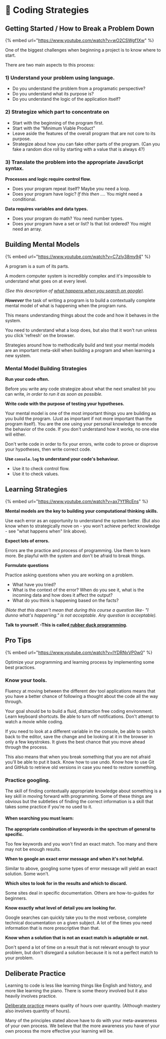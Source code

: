 # 📒 Coding Strategies

## Getting Started / How to Break a Problem Down

{% embed url="https://www.youtube.com/watch?v=wO2CSWgf1Xw" %}

One of the biggest challenges when beginning a project is to know where to start.

There are two main aspects to this process:

### 1) Understand your problem using language.

* Do you understand the problem from a programatic perspective?
* Do you understand what its purpose is?
* Do you understand the logic of the application itself?&#x20;

### 2) Strategize which part to concentrate on

* Start with the beginning of the program first.
* Start with the "Minimum Viable Product"
* Leave aside the features of the overall program that are not core to its purpose.
* Strategize about how you can fake other parts of the program. (Can you fake a random dice roll by starting with a value that is always 4?)

### 3) Translate the problem into the appropriate JavaScript syntax.

**Processes and logic require control flow.**

* Does your program repeat itself? Maybe you need a loop.
* Does your program have logic? _If this then ...._ You might need a conditional.

**Data requires variables and data types.**

* Does your program do math? You need number types.
* Does your program have a set or list? Is that list ordered? You might need an array.

## Building Mental Models

{% embed url="https://www.youtube.com/watch?v=C7zIy38my94" %}

A program is a sum of its parts.

A modern computer system is incredibly complex and it's impossible to understand what goes on at every level.

_(See this description of_ [_what happens when you search on google)_](https://github.com/alex/what-happens-when).

_**However**_ the task of writing a program is to build a contextually complete mental model of what is happening when the program runs.

This means understanding things about the code and how it behaves in the system.

You need to understand what a loop does, but also that it won't run unless you click 'refresh' on the browser.

Strategies around how to methodically build and test your mental models are an important meta-skill when building a program and when learning a new system.

### Mental Model Building Strategies

**Run your code often.**

Before you write any code strategize about what the next smallest bit you can write, _in order to run it as soon as possible._

**Write code with the purpose of testing your hypotheses.**

Your mental model is one of the most important things you are building as you build the program. (Just as important if not more important than the program itself). You are the one using your personal knowledge to encode the behavior of the code. If you don't understand how it works, no one else will either.

Don't write code in order to fix your errors, write code to prove or disprove your hypotheses, then write correct code.

**Use `console.log` to understand your code's behaviour.**

* Use it to check control flow.
* Use it to check values.

## Learning Strategies

{% embed url="https://www.youtube.com/watch?v=ax7Yf1RcEns" %}

**Mental models are the key to building your computational thinking skills.**

Use each error as an opportunity to understand the system better. (But also know when to strategically move on - you won't achieve perfect knowledge - see "what happens when" link above).

**Expect lots of errors.**

Errors are the practice and process of programming. Use them to learn more. Be playful with the system and don't be afraid to break things.

**Formulate questions**

Practice asking questions when you are working on a problem.

* What have you tried?
* What is the context of the error? When do you see it, what is the incoming data and how does it affect the output?
* What do you think is happening based on the facts?

_(Note that this doesn't mean that during this course a question like- "I dunno what's happening." is not acceptable. Any question is acceptable)._

**Talk to yourself. -This is called**[ **rubber duck programming**](https://rubberduckdebugging.com)**.**

## Pro Tips

{% embed url="https://www.youtube.com/watch?v=IYDRNvVP0w0" %}

Optimize your programming and learning process by implementing some best practices.

### Know your tools.

Fluency at moving between the different dev tool applications means that you have a better chance of following a thought about the code all the way through.

Your goal should be to build a fluid, distraction free coding environment. Learn keyboard shortcuts. Be able to turn off notifications. Don't attempt to watch a movie while coding.

If you need to look at a different variable in the console, be able to switch back to the editor, save the change and be looking at it in the browser in only a few keystrokes. It gives the best chance that you move ahead through the process.

This also means that when you break something that you are not afraid you'll be able to put it back. Know how to use undo. Know how to use Git and GitHub to retrieve old versions in case you need to restore something.

### Practice googling.

The skill of finding contextually appropriate knowledge about something is a key skill in moving forward with programming. Some of these things are obvious but the subtleties of finding the correct information is a skill that takes some practice if you're no used to it.

#### When searching you must learn:

**The appropriate combination of keywords in the spectrum of general to specific.**

Too few keywords and you won't find an exact match. Too many and there may not be enough results.

**When to google an exact error message and when it's not helpful.**

Similar to above, googling some types of error message will yield an exact solution. Some won't.

**Which sites to look for in the results and which to discard.**

Some sites deal in specific documentation. Others are how-to-guides for beginners.

**Know exactly what level of detail you are looking for.**

Google searches can quickly take you to the most verbose, complete technical documentation on a given subject. A lot of the times you need information that is more prescriptive than that.

**Know when a solution that is not an exact match is adaptable or not.**

Don't spend a lot of time on a result that is not relevant enough to your problem, but don't disregard a solution because it is not a perfect match to your problem.

## Deliberate Practice

Learning to code is less like learning things like English and history, and more like learning the piano. There is some theory involved but it also heavily involves practice.

[Deliberate practice](https://en.wikipedia.org/wiki/Practice\_\(learning\_method\)#Deliberate\_practice) means quality of hours over quantity. (Although mastery also involves quantity of hours).

Many of the principles stated above have to do with your meta-awareness of your own process. We believe that the more awareness you have of your own process the more effective your learning will be.
